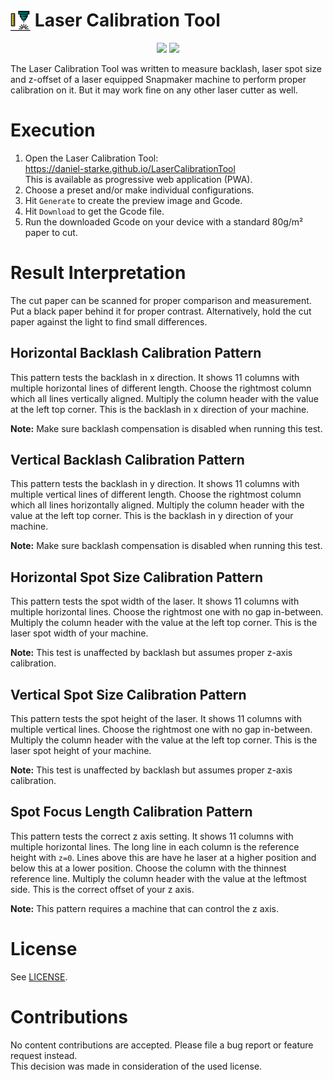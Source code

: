 <img src="assets/appicon.png" style="width: 1.15em; height: 1.15em; vertical-align: text-bottom;"/> Laser Calibration Tool
=========================================================================================================================

<p align="center">
	<a href="https://github.com/daniel-starke/LaserCalibrationTool/deployments/activity_log?environment=github-pages"><img src="https://img.shields.io/github/deployments/daniel-starke/LaserCalibrationTool/github-pages?label=Deployment"/></a>
	<a href="https://github.com/daniel-starke/LaserCalibrationTool/issues"><img src="https://img.shields.io/github/issues/daniel-starke/LaserCalibrationTool?color=g&label=Issues"/></a>
</p>

The Laser Calibration Tool was written to measure backlash, laser spot size and z-offset
of a laser equipped Snapmaker machine to perform proper calibration on it. But it may work
fine on any other laser cutter as well.

Execution
=========

1. Open the Laser Calibration Tool:  
   https://daniel-starke.github.io/LaserCalibrationTool  
   This is available as progressive web application (PWA).  
2. Choose a preset and/or make individual configurations.
3. Hit `Generate` to create the preview image and Gcode.
4. Hit `Download` to get the Gcode file.
5. Run the downloaded Gcode on your device with a standard 80g/m² paper to cut.

Result Interpretation
=====================

The cut paper can be scanned for proper comparison and measurement.
Put a black paper behind it for proper contrast.
Alternatively, hold the cut paper against the light to find small differences.

Horizontal Backlash Calibration Pattern
---------------------------------------

This pattern tests the backlash in x direction.
It shows 11 columns with multiple horizontal lines of different length.
Choose the rightmost column which all lines vertically aligned.
Multiply the column header with the value at the left top corner.
This is the backlash in x direction of your machine.

**Note:** Make sure backlash compensation is disabled when running this test.

Vertical Backlash Calibration Pattern
-------------------------------------

This pattern tests the backlash in y direction.
It shows 11 columns with multiple vertical lines of different length.
Choose the rightmost column which all lines horizontally aligned.
Multiply the column header with the value at the left top corner.
This is the backlash in y direction of your machine.

**Note:** Make sure backlash compensation is disabled when running this test.

Horizontal Spot Size Calibration Pattern
----------------------------------------

This pattern tests the spot width of the laser.
It shows 11 columns with multiple horizontal lines.
Choose the rightmost one with no gap in-between.
Multiply the column header with the value at the left top corner.
This is the laser spot width of your machine.

**Note:** This test is unaffected by backlash but assumes proper z-axis calibration.

Vertical Spot Size Calibration Pattern
--------------------------------------

This pattern tests the spot height of the laser.
It shows 11 columns with multiple vertical lines.
Choose the rightmost one with no gap in-between.
Multiply the column header with the value at the left top corner.
This is the laser spot height of your machine.

**Note:** This test is unaffected by backlash but assumes proper z-axis calibration.

Spot Focus Length Calibration Pattern
-------------------------------------

This pattern tests the correct z axis setting.
It shows 11 columns with multiple horizontal lines.
The long line in each column is the reference height with `z=0`.
Lines above this are have he laser at a higher position and below this at a lower position.
Choose the column with the thinnest reference line.
Multiply the column header with the value at the leftmost side.
This is the correct offset of your z axis.

**Note:** This pattern requires a machine that can control the z axis.

License
=======

See [LICENSE](LICENSE).  

Contributions
=============

No content contributions are accepted. Please file a bug report or feature request instead.  
This decision was made in consideration of the used license.
